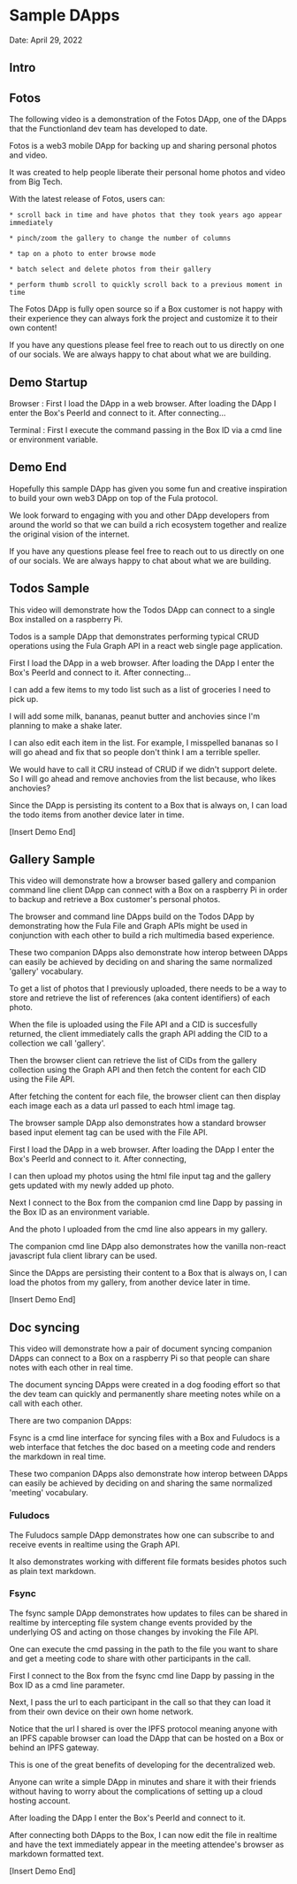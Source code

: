 # Sample DApps

Date: April 29, 2022

## Intro


## Fotos

The following video is a demonstration of the Fotos DApp, one of the DApps that the Functionland dev team has developed to date.

Fotos is a web3 mobile DApp for backing up and sharing personal photos and video.

It was created to help people liberate their personal home photos and video from Big Tech.

With the latest release of Fotos, users can:

    * scroll back in time and have photos that they took years ago appear immediately

    * pinch/zoom the gallery to change the number of columns

    * tap on a photo to enter browse mode

    * batch select and delete photos from their gallery

    * perform thumb scroll to quickly scroll back to a previous moment in time

The Fotos DApp is fully open source so if a Box customer is not happy with their experience they can always fork the project and customize it to their own content!

If you have any questions please feel free to reach out to us directly on one of our socials.  We are always happy to chat about what we are building.

## Demo Startup

Browser :
First I load the DApp in a web browser.  After loading the DApp I enter the Box's PeerId and connect to it. After connecting...

Terminal :
First I execute the command passing in the Box ID via a cmd line or environment variable.

## Demo End

Hopefully this sample DApp has given you some fun and creative inspiration to build your own web3 DApp on top of the Fula protocol.

We look forward to engaging with you and other DApp developers from around the world so that we can build a rich ecosystem together and realize the original vision of the internet.

If you have any questions please feel free to reach out to us directly on one of our socials.  We are always happy to chat about what we are building.

## Todos Sample

This video will demonstrate how the Todos DApp can connect to a single Box installed on a raspberry Pi.

Todos is a sample DApp that demonstrates performing typical CRUD operations using the Fula Graph API in a react web single page application.

First I load the DApp in a web browser.  After loading the DApp I enter the Box's PeerId and connect to it. After connecting...

I can add a few items to my todo list such as a list of groceries I need to pick up.

I will add some milk, bananas, peanut butter and anchovies since I'm planning to make a shake later.

I can also edit each item in the list.  For example, I misspelled bananas so I will go ahead and fix that so  people don't think I am  a terrible speller.

We would have to call it CRU instead of CRUD if we didn't support delete.  So I will go ahead and remove anchovies from the list because, who likes anchovies?

Since the DApp is persisting its content to a Box that is always on, I can load the todo items from another device later in time.

[Insert Demo End]

## Gallery Sample

This video will demonstrate how a browser based gallery and companion command line client DApp can connect with a Box on a raspberry Pi in order to backup and retrieve a Box customer's personal photos.

The browser and command line DApps build on the Todos DApp by demonstrating how the Fula File and Graph APIs might be used in conjunction with each other to build a
rich multimedia based experience.

These two companion DApps also demonstrate how interop between DApps can easily be achieved by deciding on and sharing the same normalized 'gallery' vocabulary.

To get a list of photos that I previously uploaded, there needs to be a way to store and retrieve the list of references (aka content identifiers) of each photo.

When the file is uploaded using the File API and a CID is succesfully returned, the client immediately calls the graph API adding the CID to a collection we call 'gallery'.

Then the browser client can retrieve the list of CIDs from the gallery collection using the Graph API and then fetch the content for each CID using the File API.

After fetching the content for each file, the browser client can then display each image each as a data url passed to each html image tag.

The browser sample DApp also demonstrates how a standard browser based input element tag can be used with the File API.

First I load the DApp in a web browser.  After loading the DApp I enter the Box's PeerId and connect to it. After connecting,

I can then upload my photos using the html file input tag and the gallery gets updated with my newly added up photo.

Next I connect to the Box from the companion cmd line Dapp by passing in the Box ID as an environment variable.

And the photo I uploaded from the cmd line also appears in my gallery.

The companion cmd line DApp also demonstrates how the vanilla non-react javascript fula client library can be used.

Since the DApps are persisting their content to a Box that is always on, I can load the photos from my gallery, from another device later in time.

[Insert Demo End]


## Doc syncing

This video will demonstrate how a pair of document syncing companion DApps can connect to a Box on a raspberry Pi so that people can share notes with each other in real time.

The document syncing DApps were created in a dog fooding effort so that the dev team can quickly and permanently share meeting notes while on a call with each other.

There are two companion DApps:

Fsync is a cmd line interface for syncing files with a Box and Fuludocs is a web interface that fetches the doc based on a meeting code and renders the markdown in real time.

These two companion DApps also demonstrate how interop between DApps can easily be achieved by deciding on and sharing the same normalized 'meeting' vocabulary.

### Fuludocs

The Fuludocs sample DApp demonstrates how one can subscribe to and receive events in realtime using the Graph API.

It also demonstrates working with different file formats besides photos such as plain text markdown.

### Fsync

The fsync sample DApp demonstrates how updates to files can be shared in realtime by intercepting file system change events provided by the underlying OS and acting on those changes by invoking the File API.

One can execute the cmd passing in the path to the file you want to share and get a meeting code to share with other participants in the call.

First I connect to the Box from the fsync cmd line Dapp by passing in the Box ID as a cmd line parameter.

Next, I pass the url to each participant in the call so that they can load it from their own device on their own home network.

Notice that the url I shared is over the IPFS protocol meaning anyone with an IPFS capable browser can load the DApp that can be hosted on a Box or behind an IPFS gateway.

This is one of the great benefits of developing for the decentralized web.

Anyone can write a simple DApp in minutes and share it with their friends without having to worry
about the complications of setting up a cloud hosting account.

After loading the DApp I enter the Box's PeerId and connect to it.

After connecting both DApps to the Box, I can now edit the file in realtime and have the text immediately  appear in the meeting attendee's browser as markdown formatted text.

[Insert Demo End]
